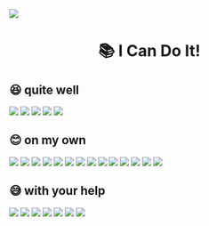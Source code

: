 <div>
    <img
        src="https://capsule-render.vercel.app/api?type=waving&color=auto&height=200&section=header&text=👨‍💻 Wellcome&fontSize=90" />
    <div align=center>
        <h1>📚 I Can Do It!</h1>
    </div>
    <div>
        <span>
            <h2>😆 quite well</h2>
            <img src="https://img.shields.io/badge/java-00C4CC?style=for-the-badge&logoColor=white">
            <img src="https://img.shields.io/badge/mysql-4479A1?style=for-the-badge&logo=mysql&logoColor=white">
            <img
                src="https://img.shields.io/badge/springboot-6DB33F?style=for-the-badge&logo=springboot&logoColor=white">
            <img src="https://img.shields.io/badge/jpa-00C4CC?style=for-the-badge&logoColor=white">
            <img src="https://img.shields.io/badge/linux-FCC624?style=for-the-badge&logo=linux&logoColor=black">
        </span>
        <span>
            <h2>😊 on my own</h2>
            <img src="https://img.shields.io/badge/c++-00599C?style=for-the-badge&logo=c%2B%2B&logoColor=white">
            <img src="https://img.shields.io/badge/redis-DC382D?style=for-the-badge&logo=redis&logoColor=white">
            <img src="https://img.shields.io/badge/ec2-232F3E?style=for-the-badge&logo=amazonec2&logoColor=white">
            <img src="https://img.shields.io/badge/s3-1572B6?style=for-the-badge&logo=amazons3&logoColor=white">
            <img src="https://img.shields.io/badge/docker-2496ED?style=for-the-badge&logo=docker&logoColor=white">
            <img src="https://img.shields.io/badge/nginx-009639?style=for-the-badge&logo=nginx&logoColor=white">
            <img src="https://img.shields.io/badge/jira-0052CC?style=for-the-badge&logo=jira&logoColor=white"> <img
                src="https://img.shields.io/badge/jenkins-D24939?style=for-the-badge&logo=jenkins&logoColor=white">
            <img src="https://img.shields.io/badge/Oauth2-6DB33F?style=for-the-badge&logoColor=white"> <img
                src="https://img.shields.io/badge/jwt-6DB33F?style=for-the-badge&logoColor=white"> <img
                src="https://img.shields.io/badge/spring security-6DB33F?style=for-the-badge&logo=spring security&logoColor=white">
            <img src="https://img.shields.io/badge/notion-000000?style=for-the-badge&logo=notion&logoColor=white">
            <img src="https://img.shields.io/badge/git-F05032?style=for-the-badge&logo=git&logoColor=white"> <img
                src="https://img.shields.io/badge/canva-00C4CC?style=for-the-badge&logo=canva&logoColor=white">
        </span>
        <span>
            <h2>😅 with your help</h2> <img
                src="https://img.shields.io/badge/c-A8B9CC?style=for-the-badge&logo=c&logoColor=black"> <img
                src="https://img.shields.io/badge/html5-E34F26?style=for-the-badge&logo=html5&logoColor=white"> <img
                src="https://img.shields.io/badge/css-1572B6?style=for-the-badge&logo=css3&logoColor=white"> <img
                src="https://img.shields.io/badge/javascript-F7DF1E?style=for-the-badge&logo=javascript&logoColor=black">
            <img src="https://img.shields.io/badge/vue.js-4FC08D?style=for-the-badge&logo=vue.js&logoColor=white">
            <img src="https://img.shields.io/badge/figma-F24E1E?style=for-the-badge&logo=figma&logoColor=white">
            <img src="https://img.shields.io/badge/mybatis-000000?style=for-the-badge&logoColor=white">
        </span>
    </div>
</div>
</body>

</html>
